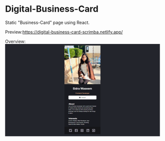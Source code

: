 # Digital-Business-Card
<p>Static "Business-Card" page using React.</p>

Preview:https://digital-business-card-scrimba.netlify.app/



Overview:
![screenshot](https://github.com/sidramwaseem/Digital-Business-Card/blob/main/preview/preview.png?raw=true)

